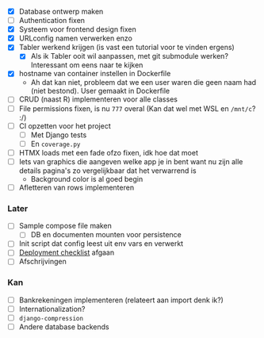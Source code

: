 - [x] Database ontwerp maken
- [ ] Authentication fixen
- [x] Systeem voor frontend design fixen
- [x] URLconfig namen verwerken enzo
- [x] Tabler werkend krijgen (is vast een tutorial voor te vinden ergens)
	- [x] Als ik Tabler ooit wil aanpassen, met git submodule werken? Interessant om eens naar te kijken
- [x] hostname van container instellen in Dockerfile
	- Ah dat kan niet, probleem dat we een user waren die geen naam had (niet bestond). User gemaakt in Dockerfile
- [ ] CRUD (naast R) implementeren voor alle classes
- [ ] File permissions fixen, is nu `777` overal (Kan dat wel met WSL en `/mnt/c`? :/)
- [ ] CI opzetten voor het project
	- [ ] Met Django tests
	- [ ] En `coverage.py`
- [ ] HTMX loads met een fade ofzo fixen, idk hoe dat moet
- [ ] Iets van graphics die aangeven welke app je in bent want nu zijn alle details pagina's zo vergelijkbaar dat het verwarrend is
	- Background color is al goed begin
- [ ] Afletteren van rows implementeren
### Later
- [ ] Sample compose file maken
	- [ ] DB en documenten mounten voor persistence
- [ ] Init script dat config leest uit env vars en verwerkt
- [ ] [Deployment checklist](https://docs.djangoproject.com/en/4.2/howto/deployment/checklist/) afgaan
- [ ] Afschrijvingen
### Kan
- [ ] Bankrekeningen implementeren (relateert aan import denk ik?)
- [ ] Internationalization?
- [ ] `django-compression`
- [ ] Andere database backends
